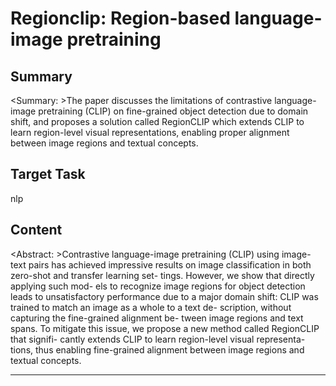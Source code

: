 # Regionclip: Region-based language-image pretraining

## Summary

<Summary: >The paper discusses the limitations of contrastive language-image pretraining (CLIP) on fine-grained object detection due to domain shift, and proposes a solution called RegionCLIP which extends CLIP to learn region-level visual representations, enabling proper alignment between image regions and textual concepts.


## Target Task

nlp

## Content

<Abstract: >Contrastive language-image pretraining (CLIP) using
image-text pairs has achieved impressive results on image
classification in both zero-shot and transfer learning set-
tings. However, we show that directly applying such mod-
els to recognize image regions for object detection leads to
unsatisfactory performance due to a major domain shift:
CLIP was trained to match an image as a whole to a text de-
scription, without capturing the fine-grained alignment be-
tween image regions and text spans. To mitigate this issue,
we propose a new method called RegionCLIP that signifi-
cantly extends CLIP to learn region-level visual representa-
tions, thus enabling fine-grained alignment between image
regions and textual concepts.



---

